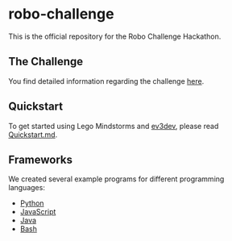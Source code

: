 # robo-challenge

This is the official repository for the Robo Challenge Hackathon.

## The Challenge

You find detailed information regarding the challenge [here](challenges/sumo.md).

## Quickstart

To get started using Lego Mindstorms and [ev3dev](http://www.ev3dev.org), please read
[Quickstart.md](Quickstart.md).

## Frameworks

We created several example programs for different programming languages:

* [Python](framework/python)
* [JavaScript](framework/javascript)
* [Java](framework/java)
* [Bash](framework/bash)
